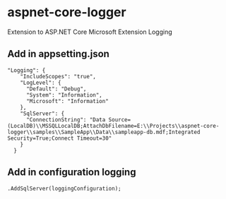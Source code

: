 
# aspnet-core-logger
Extension to ASP.NET Core Microsoft Extension Logging


## Add in appsetting.json

```
"Logging": {
    "IncludeScopes": "true",
    "LogLevel": {
      "Default": "Debug",
      "System": "Information",
      "Microsoft": "Information"
    },
    "SqlServer": {
      "ConnectionString": "Data Source=(LocalDB)\\MSSQLLocalDB;AttachDbFilename=E:\\Projects\\aspnet-core-logger\\samples\\SampleApp\\Data\\sampleapp-db.mdf;Integrated Security=True;Connect Timeout=30"
    }
  }
```

## Add in configuration logging

```
.AddSqlServer(loggingConfiguration);
```

